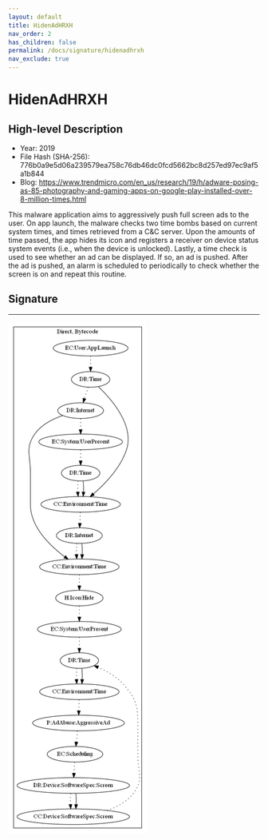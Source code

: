 ```yaml
---
layout: default
title: HidenAdHRXH
nav_order: 2
has_children: false
permalink: /docs/signature/hidenadhrxh
nav_exclude: true
---
```


# HidenAdHRXH

## High-level Description

* Year: 2019
* File Hash (SHA-256): 776b0a9e5d06a239579ea758c76db46dc0fcd5662bc8d257ed97ec9af5a1b844
* Blog: https://www.trendmicro.com/en_us/research/19/h/adware-posing-as-85-photography-and-gaming-apps-on-google-play-installed-over-8-million-times.html

This malware application aims to aggressively push full screen ads to the user. On app launch, the malware checks two time bombs based on current system times, and times retrieved from a C&C server. Upon the amounts of time passed, the app hides its icon and registers a receiver on device status system events (i.e., when the device is unlocked). Lastly, a time check is used to see whether an ad can be displayed. If so, an ad is pushed. After the ad is pushed, an alarm is scheduled to periodically to check whether the screen is on and repeat this routine.

## Signature
---

![](../../img/signatures/HidenAdHRHX.png)